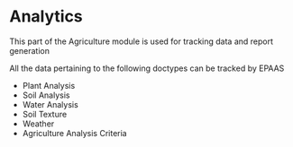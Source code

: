 <!-- add-breadcrumbs -->
# Analytics

This part of the Agriculture module is used for tracking data and report generation

All the data pertaining to the following doctypes can be tracked by EPAAS

* Plant Analysis
* Soil Analysis
* Water Analysis
* Soil Texture
* Weather
* Agriculture Analysis Criteria